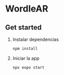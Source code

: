 # WordleAR

## Get started

1. Instalar dependencias

   ```bash
   npm install
   ```

2. Iniciar la app

   ```bash
   npx expo start
   ```
